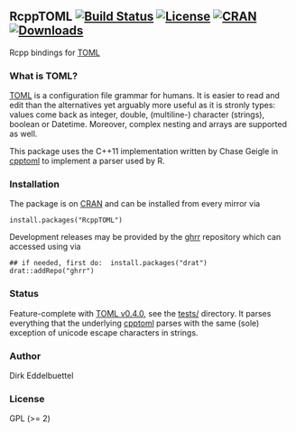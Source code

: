 ## RcppTOML [![Build Status](https://travis-ci.org/eddelbuettel/rcpptoml.svg)](https://travis-ci.org/eddelbuettel/rcpptoml) [![License](http://img.shields.io/badge/license-GPL%20%28%3E=%202%29-brightgreen.svg?style=flat)](http://www.gnu.org/licenses/gpl-2.0.html) [![CRAN](http://www.r-pkg.org/badges/version/RcppTOML)](https://cran.r-project.org/package=RcppTOML) [![Downloads](http://cranlogs.r-pkg.org/badges/RcppTOML?color=brightgreen)](http://www.r-pkg.org/pkg/RcppTOML)

Rcpp bindings for [TOML](https://github.com/toml-lang/toml)

### What is TOML?

[TOML](https://github.com/toml-lang/toml) is a configuration file grammar for
humans. It is easier to read and edit than the alternatives yet arguably more
useful as it is stronly types: values come back as integer, double,
(multiline-) character (strings), boolean or Datetime. Moreover, complex
nesting and arrays are supported as well.

This package uses the C++11 implementation written by Chase Geigle in
[cpptoml](https://github.com/skystrife/cpptoml) to implement a parser used by
R.

### Installation

The package is on [CRAN](https://cran.r-project.org) and can be installed
from every mirror via

```{.r}
install.packages("RcppTOML")
```

Development releases may be provided by the
[ghrr](http://ghrr.github.io/drat) repository which can accessed using via

```{.r}
## if needed, first do:  install.packages("drat")
drat::addRepo("ghrr")
```

### Status

Feature-complete with
[TOML v0.4.0](https://github.com/toml-lang/toml/blob/master/versions/en/toml-v0.4.0.md),
see the [tests/](https://github.com/eddelbuettel/rcpptoml/tree/master/tests)
directory.  It parses everything that the underlying 
[cpptoml](https://github.com/skystrife/cpptoml) parses with the same (sole)
exception of unicode escape characters in strings.

### Author

Dirk Eddelbuettel

### License

GPL (>= 2)


